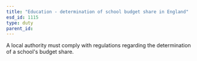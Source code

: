 ```yaml
---
title: "Education - determination of school budget share in England"
esd_id: 1115
type: duty
parent_id:  
---
```


A local authority must comply with regulations regarding the determination of a school's budget share.

